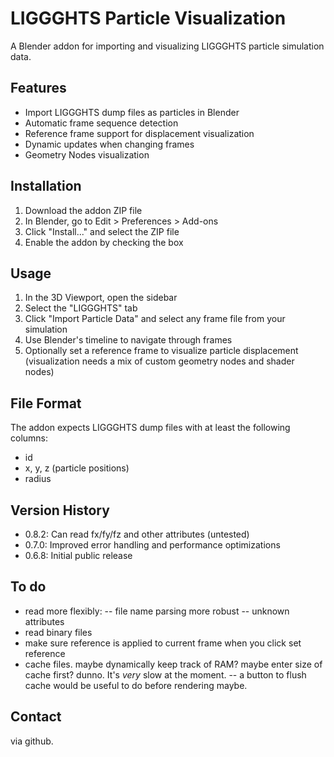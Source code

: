# LIGGGHTS Particle Visualization

A Blender addon for importing and visualizing LIGGGHTS particle simulation data.

## Features

- Import LIGGGHTS dump files as particles in Blender
- Automatic frame sequence detection
- Reference frame support for displacement visualization
- Dynamic updates when changing frames
- Geometry Nodes visualization

## Installation

1. Download the addon ZIP file
2. In Blender, go to Edit > Preferences > Add-ons
3. Click "Install..." and select the ZIP file
4. Enable the addon by checking the box

## Usage

1. In the 3D Viewport, open the sidebar
2. Select the "LIGGGHTS" tab
3. Click "Import Particle Data" and select any frame file from your simulation
4. Use Blender's timeline to navigate through frames
5. Optionally set a reference frame to visualize particle displacement (visualization needs a mix of custom geometry nodes and shader nodes)

## File Format

The addon expects LIGGGHTS dump files with at least the following columns:
- id
- x, y, z (particle positions)
- radius

## Version History

- 0.8.2: Can read fx/fy/fz and other attributes (untested)
- 0.7.0: Improved error handling and performance optimizations
- 0.6.8: Initial public release

## To do

- read more flexibly:
	-- file name parsing more robust
	-- unknown attributes
- read binary files
- make sure reference is applied to current frame when you click set reference
- cache files.  maybe dynamically keep track of RAM?  maybe enter size of cache first? dunno.  It's _very_ slow at the moment.
  -- a button to flush cache would be useful to do before rendering maybe.

## Contact

via github.
